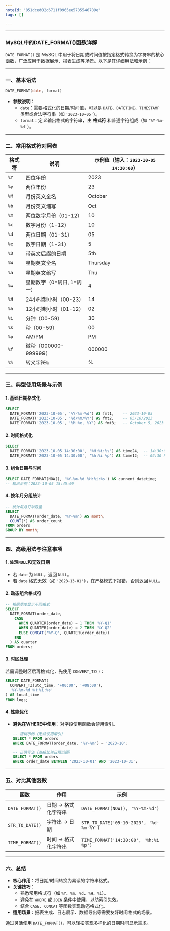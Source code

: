 ```yaml
---
noteId: "851dced02d6711f0965ee5785546709e"
tags: []

---
```


---

### **MySQL中的DATE_FORMAT()函数详解**

`DATE_FORMAT()` 是 MySQL 中用于将日期或时间值按指定格式转换为字符串的核心函数，广泛应用于数据展示、报表生成等场景。以下是其详细用法和示例：

---

### **一、基本语法**
```sql
DATE_FORMAT(date, format)
```
- **参数说明**：
  - `date`：需要格式化的日期/时间值，可以是 `DATE`、`DATETIME`、`TIMESTAMP` 类型或合法字符串（如 `'2023-10-05'`）。
  - `format`：定义输出格式的字符串，由 **格式符** 和普通字符组成（如 `'%Y-%m-%d'`）。

---

### **二、常用格式符对照表**
| 格式符 | 说明                        | 示例值（输入：`2023-10-05 14:30:00`） |
|--------|----------------------------|--------------------------------------|
| `%Y`   | 四位年份                    | 2023                                 |
| `%y`   | 两位年份                    | 23                                   |
| `%M`   | 月份英文全名                | October                              |
| `%b`   | 月份英文缩写                | Oct                                  |
| `%m`   | 两位数字月份（01-12）       | 10                                   |
| `%c`   | 数字月份（1-12）            | 10                                   |
| `%d`   | 两位日期（01-31）           | 05                                   |
| `%e`   | 数字日期（1-31）            | 5                                    |
| `%D`   | 带英文后缀的日期            | 5th                                  |
| `%W`   | 星期英文全名                | Thursday                             |
| `%a`   | 星期英文缩写                | Thu                                  |
| `%w`   | 星期数字（0=周日, 1=周一）  | 4                                    |
| `%H`   | 24小时制小时（00-23）       | 14                                   |
| `%h`   | 12小时制小时（01-12）       | 02                                   |
| `%i`   | 分钟（00-59）               | 30                                   |
| `%s`   | 秒（00-59）                 | 00                                   |
| `%p`   | AM/PM                      | PM                                   |
| `%f`   | 微秒（000000-999999）       | 000000                               |
| `%%`   | 转义字符`%`                | %                                    |

---

### **三、典型使用场景与示例**

#### **1. 基础日期格式化**
```sql
SELECT 
  DATE_FORMAT('2023-10-05', '%Y-%m-%d') AS fmt1,    -- 2023-10-05
  DATE_FORMAT('2023-10-05', '%d/%m/%Y') AS fmt2,    -- 05/10/2023
  DATE_FORMAT('2023-10-05', '%M %e, %Y') AS fmt3;   -- October 5, 2023
```

#### **2. 时间格式化**
```sql
SELECT 
  DATE_FORMAT('2023-10-05 14:30:00', '%H:%i:%s') AS time24,  -- 14:30:00
  DATE_FORMAT('2023-10-05 14:30:00', '%h:%i %p') AS time12;  -- 02:30 PM
```

#### **3. 组合日期与时间**
```sql
SELECT DATE_FORMAT(NOW(), '%Y-%m-%d %H:%i:%s') AS current_datetime;
-- 输出示例：2023-10-05 15:45:00
```

#### **4. 按年月分组统计**
```sql
-- 统计每月订单数量
SELECT 
  DATE_FORMAT(order_date, '%Y-%m') AS month,
  COUNT(*) AS order_count
FROM orders
GROUP BY month;
```

---

### **四、高级用法与注意事项**

#### **1. 处理`NULL`和无效日期**
- 若 `date` 为 `NULL`，返回 `NULL`。
- 若 `date` 格式无效（如 `'2023-13-01'`），在严格模式下报错，否则返回 `NULL`。

#### **2. 动态组合格式符**
```sql
-- 根据季度显示不同格式
SELECT 
  DATE_FORMAT(order_date, 
    CASE 
      WHEN QUARTER(order_date) = 1 THEN '%Y-Q1'
      WHEN QUARTER(order_date) = 2 THEN '%Y-Q2'
      ELSE CONCAT('%Y-Q', QUARTER(order_date))
    END
  ) AS quarter
FROM orders;
```

#### **3. 时区处理**
若需调整时区后再格式化，先使用 `CONVERT_TZ()`：
```sql
SELECT DATE_FORMAT(
  CONVERT_TZ(utc_time, '+00:00', '+08:00'), 
  '%Y-%m-%d %H:%i:%s'
) AS local_time
FROM logs;
```

#### **4. 性能优化**
- **避免在WHERE中使用**：对字段使用函数会禁用索引。
  ```sql
  -- 错误示例（无法使用索引）
  SELECT * FROM orders 
  WHERE DATE_FORMAT(order_date, '%Y-%m') = '2023-10';
  
  -- 正确写法（直接比较日期范围）
  SELECT * FROM orders 
  WHERE order_date BETWEEN '2023-10-01' AND '2023-10-31';
  ```

---

### **五、对比其他函数**
| 函数            | 作用                      | 示例                              |
|-----------------|--------------------------|-----------------------------------|
| `DATE_FORMAT()` | 日期 → 格式化字符串       | `DATE_FORMAT(NOW(), '%Y-%m-%d')` |
| `STR_TO_DATE()` | 字符串 → 日期             | `STR_TO_DATE('05-10-2023', '%d-%m-%Y')` |
| `TIME_FORMAT()` | 时间 → 格式化字符串       | `TIME_FORMAT('14:30:00', '%h:%i %p')` |

---

### **六、总结**
- **核心作用**：将日期/时间转换为易读的字符串格式。
- **关键技巧**：
  - 熟悉常用格式符（如 `%Y`、`%m`、`%d`、`%H`、`%i`）。
  - 避免在 `WHERE` 或 `JOIN` 条件中使用，以防索引失效。
  - 结合 `CASE`、`CONCAT` 等函数实现动态格式化。
- **适用场景**：报表生成、日志展示、数据导出等需要友好时间格式的场景。

通过灵活使用 `DATE_FORMAT()`，可以轻松实现多样化的日期时间显示需求。